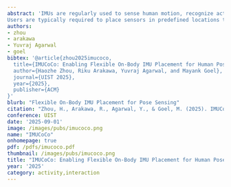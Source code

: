 ```yaml
---
abstract: 'IMUs are regularly used to sense human motion, recognize activities, and estimate full-body pose. 
Users are typically required to place sensors in predefined locations that are often dictated by common wearable form factors and the machine learning training process.  Consequently, despite the increasing number of everyday devices equipped with IMUs, the limited adaptability has significantly constrained the user experience to only using a few well-explored device placements (e.g., wrist and ears). In this paper, we rethink IMU-based motion sensing by acknowledging that signals can be captured from any point on the human body. We introduce IMU over Continuous Coordinates (IMUCoCo), a novel framework that maps signals from a variable number of IMUs placed on the body surface into a unified feature space based on their spatial coordinates.  These features can be plugged into downstream models for pose estimation and activity recognition. Our evaluations demonstrate that IMUCoCo supports accurate pose estimation in a wide range of typical and atypical sensor placements. Overall,IMUCoCo supports significantly more flexible use of IMUs for motion sensing than the state-of-the-art, allowing users to place their sensors-laden devices according to their needs and preferences.  The framework also supports the ability to change device locations depending on the context and suggests placement depending on the use case.'
authors:
- zhou
- arakawa
- Yuvraj Agarwal
- goel
bibtex: '@article{zhou2025imucoco,
  title={IMUCoCo: Enabling Flexible On-Body IMU Placement for Human Pose Estimation and Activity Recognition},
  author={Haozhe Zhou, Riku Arakawa, Yuvraj Agarwal, and Mayank Goel},
  journal={UIST 2025},
  year={2025},
  publisher={ACM}
}'
blurb: "Flexible On-Body IMU Placement for Pose Sensing"
citation: "Zhou, H., Arakawa, R., Agarwal, Y., & Goel, M. (2025). IMUCoCo: Enabling Flexible On-Body IMU Placement for Human Pose Estimation and Activity Recognition. UIST 2025."
conference: UIST
date: '2025-09-01'
image: /images/pubs/imucoco.png
name: "IMUCoCo"
onhomepage: true
pdf: /pdfs/imucoco.pdf
thumbnail: /images/pubs/imucoco.png
title: "IMUCoCo: Enabling Flexible On-Body IMU Placement for Human Pose Estimation and Activity Recognition"
year: '2025'
category: activity,interaction
---
```

